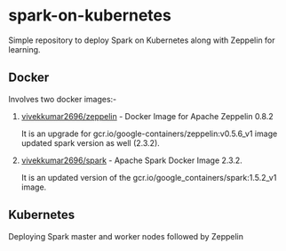 # spark-on-kubernetes

Simple repository to deploy Spark on Kubernetes along with Zeppelin for learning.

## Docker
Involves two docker images:-
1. [vivekkumar2696/zeppelin](https://hub.docker.com/repository/docker/vivekkumar2696/zeppelin) - Docker Image for Apache Zeppelin 0.8.2
    
    It is an upgrade for gcr.io/google-containers/zeppelin:v0.5.6_v1 image updated spark version as well (2.3.2).

2. [vivekkumar2696/spark](https://hub.docker.com/repository/docker/vivekkumar2696/spark) - Apache Spark Docker Image 2.3.2.

    It is an updated version of the gcr.io/google_containers/spark:1.5.2_v1 image. 

## Kubernetes
Deploying Spark master and worker nodes followed by Zeppelin 
